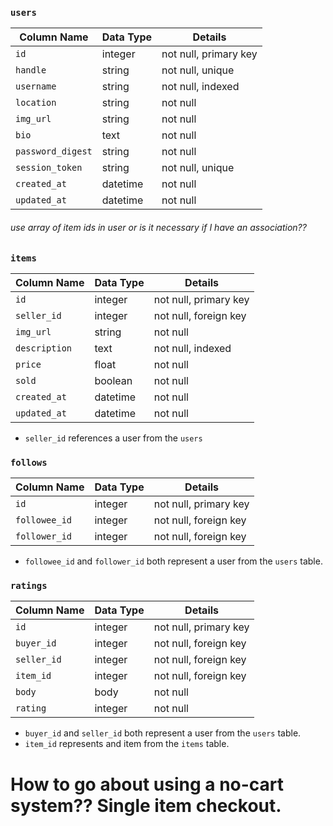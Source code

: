 ### `users`

| Column Name       | Data Type | Details               |
| ----------------- | --------- | --------------------- |
| `id`              | integer   | not null, primary key |
| `handle`          | string    | not null, unique      |
| `username`        | string    | not null, indexed     |
| `location`        | string    | not null              |
| `img_url`         | string    | not null              |
| `bio`             | text      | not null              |
| `password_digest` | string    | not null              |
| `session_token`   | string    | not null, unique      |
| `created_at`      | datetime  | not null              |
| `updated_at`      | datetime  | not null              |

###### use array of item ids in user or is it necessary if I have an association??

### `items`

| Column Name   | Data Type | Details               |
| ------------- | --------- | --------------------- |
| `id`          | integer   | not null, primary key |
| `seller_id`   | integer   | not null, foreign key |
| `img_url`     | string    | not null              |
| `description` | text      | not null, indexed     |
| `price`       | float     | not null              |
| `sold`        | boolean   | not null              |
| `created_at`  | datetime  | not null              |
| `updated_at`  | datetime  | not null              |

* `seller_id` references a user from the `users`

### `follows`

| Column Name   | Data Type | Details               |
| ------------- | --------- | --------------------- |
| `id`          | integer   | not null, primary key |
| `followee_id` | integer   | not null, foreign key |
| `follower_id` | integer   | not null, foreign key |

* `followee_id` and `follower_id` both represent a user from the `users` table.

### `ratings`

| Column Name | Data Type | Details               |
| ----------- | --------- | --------------------- |
| `id`        | integer   | not null, primary key |
| `buyer_id`  | integer   | not null, foreign key |
| `seller_id` | integer   | not null, foreign key |
| `item_id`   | integer   | not null, foreign key |
| `body`      | body      | not null              |
| `rating`    | integer   | not null              |

* `buyer_id` and `seller_id` both represent a user from the `users` table.
* `item_id` represents and item from the `items` table.

# How to go about using a no-cart system?? Single item checkout.
